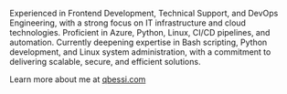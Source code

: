 Experienced in Frontend Development, Technical Support, and DevOps Engineering, with a strong focus on IT infrastructure and cloud technologies. Proficient in Azure, Python, Linux, CI/CD pipelines, and automation. Currently deepening expertise in Bash scripting, Python development, and Linux system administration, with a commitment to delivering scalable, secure, and efficient solutions.

Learn more about me at [qbessi.com](http://qbessi.com)
